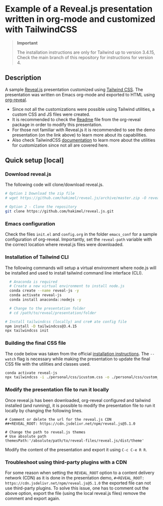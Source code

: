 # Example of a Reveal.js presentation written in org-mode and customized with TailwindCSS

> **Important**
> 
> The installation instructions are only for Tailwind up to version 3.4.15, Check the main branch of this repository for instructions for version 4.


## Description

A sample [Reveal.js](https://revealjs.com/) presentation customized using [Tailwind CSS](https://tailwindcss.com/). The presentation was written on Emacs org-mode and exported to HTML using [org-reveal](https://github.com/yjwen/org-reveal).

-   Since not all the customizations were possible using Tailwind utilities, a custom CSS and JS files were created.
-   It is recommended to check the [Readme](https://github.com/yjwen/org-reveal/blob/master/Readme.org) file from the org-reveal package in order to modify this presentation.
-   For those not familiar with Reveal.js it is recommended to see the demo presentation (on the link above) to learn more about its capabilities.
-   Also check TailwindCSS [documentation](https://v3.tailwindcss.com/docs/configuration) to learn more about the utilities for customization since not all are covered here.


## Quick setup [local]


### Download reveal.js

The following code will clone/download reveal.js.

```sh
# Option 1 Download the zip file
# wget https://github.com/hakimel/reveal.js/archive/master.zip -O reveal_js.zip

# Option 2 - Clone the repository
git clone https://github.com/hakimel/reveal.js.git
```


### Emacs configuration

Check the files `init.el` and `config.org` in the folder `emacs_conf` for a sample configuration of org-reveal. Importantly, set the `reveal-path` variable with the correct location where reveal.js files were downloaded.


### Installation of Tailwind CLI

The following commands will setup a virtual environment where node.js will be installed and used to install tailwind command line interface (CLI).

```bash
  # Anaconda is required
  # Create a new virtual environment to install node.js
  conda create --name reveal-js -y
  conda activate reveal-js
  conda install anaconda::nodejs -y

  # Change to the presentation folder
  # cd /path/to/reveal/presentation/folder

# Install tailwindcss (locally) and cre# ate config file
npm install -D tailwindcss@3.4.15
npx tailwindcss init
```


### Building the final CSS file

The code below was taken from the official [installation instructions](https://v3.tailwindcss.com/docs/installation). The `--watch` flag is necessary while making the presentation to update the final CSS file with the utilities and classes used.

```bash
conda activate reveal-js
npx tailwindcss -i ./personal/css/icustom.css -o ./personal/css/custom_tailwind.css --watch
```


### Modify the presentation file to run it locally

Once reveal.js has been downloaded, org-reveal configured and tailwind installed (and running), it is possible to modify the presentation file to run it locally by changing the following lines.

```emacs-lisp
# Comment or delete the url for the reveal.js CDN
##+REVEAL_ROOT: https://cdn.jsdelivr.net/npm/reveal.js@5.1.0

# Change the path to reveal.js themes
# Use absolute path
themesPath:'/absolute/path/to/reveal-files/reveal.js/dist/theme'
```

Modify the content of the presentation and export it using `C-c C-e R R`.


### Troubleshoot using third-party plugins with a CDN

For some reason when setting the `REVEAL_ROOT` option to a content delivery network (CDN) as it is done in the presentation demo, `#+REVEAL_ROOT: https://cdn.jsdelivr.net/npm/reveal.js@5.1.0` the exported file can not use third-party plugins. To solve this issue, one has to comment out the above option, export the file (using the local reveal.js files) remove the comment and export again.
